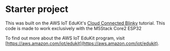 # Starter project 
This was built on the AWS IoT EduKit's [Cloud Connected Blinky](https://edukit.workshop.aws/en/blinky-hello-world.html) tutorial. This code is made to work exclusively with the M5Stack Core2 ESP32 

To find out more about the AWS IoT EduKit program, visit [https://aws.amazon.com/iot/edukit](https://aws.amazon.com/iot/edukit).
